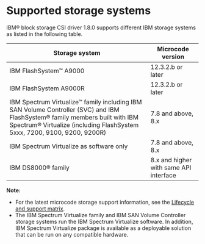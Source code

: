 # Supported storage systems

IBM® block storage CSI driver 1.8.0 supports different IBM storage systems as listed in the following table.

|Storage system|Microcode version|
|--------------|-----------------|
|IBM FlashSystem™ A9000|12.3.2.b or later|
|IBM FlashSystem A9000R|12.3.2.b or later|
|IBM Spectrum Virtualize™ family including IBM SAN Volume Controller (SVC) and IBM FlashSystem® family members built with IBM Spectrum® Virtualize (including FlashSystem 5xxx, 7200, 9100, 9200, 9200R)|7.8 and above, 8.x|
|IBM Spectrum Virtualize as software only|7.8 and above, 8.x|
|IBM DS8000® family|8.x and higher with same API interface|

**Note:**

- For the latest microcode storage support information, see the [Lifecycle and support matrix](https://www.ibm.com/docs/en/stg-block-csi-driver?topic=SSRQ8T/landing/csi_lifecycle_support_matrix.html).
- The IBM Spectrum Virtualize family and IBM SAN Volume Controller storage systems run the IBM Spectrum Virtualize software. In addition, IBM Spectrum Virtualize package is available as a deployable solution that can be run on any compatible hardware.


